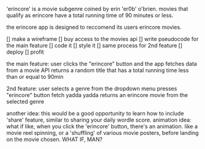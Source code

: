 'erincore' is a movie subgenre coined by erin 'er0b' o'brien. movies that qualify as erincore have a total running time of 90 minutes or less.

the erincore app is designed to reccomend its users erincore movies.

[] make a wireframe
[] buy access to the movies api
[] write pseudocode for the main feature
[] code it
[] style it
[] same process for 2nd feature
[] deploy
[] profit

the main feature:
user clicks the "erincore" button
and the app fetches data from a movie API
returns a random title that has a total running time less than or equal to 90min

2nd feature:
user selects a genre from the dropdown menu
presses "erincore" button
fetch yadda yadda
returns an erincore movie from the selected genre


another idea: this would be a good opportunity to learn how to include 'share' feature, similar to sharing your daily wordle score.
animation idea: what if like, when you click the 'erincore' button, there's an animation. like a movie reel spinning, or a 'shuffling' of various movie posters, before landing on the movie chosen. WHAT IF, MAN?